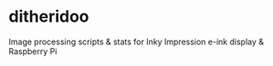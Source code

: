 # ditheridoo
Image processing scripts &amp; stats for Inky Impression e-ink display &amp; Raspberry Pi
